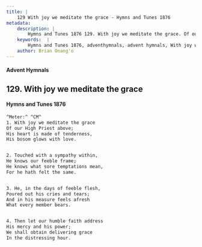 ```yaml
---
title: |
    129 With joy we meditate the grace - Hymns and Tunes 1876
metadata:
    description: |
        Hymns and Tunes 1876 129. With joy we meditate the grace. Of our High Priest above; His heart is made of tenderness, His bosom glows with love. 
    keywords:  |
        Hymns and Tunes 1876, adventhymnals, advent hymnals, With joy we meditate the grace, Of our High Priest above;, 
    author: Brian Onang'o
---
```


#### Advent Hymnals
## 129. With joy we meditate the grace
####  Hymns and Tunes 1876

```txt
^Meter:^ ^CM^
1. With joy we meditate the grace
Of our High Priest above;
His heart is made of tenderness,
His bosom glows with love.


2. Touched with a sympathy within,
He knows our feeble frame;
He knows what sore temptations mean,
For he hath felt the same.


3. He, in the days of feeble flesh,
Poured out his cries and tears;
And in his measure feels afresh
What every member bears.


4. Then let our humble faith address
His mercy and his power;
We shall obtain delivering grace
In the distressing hour.
```